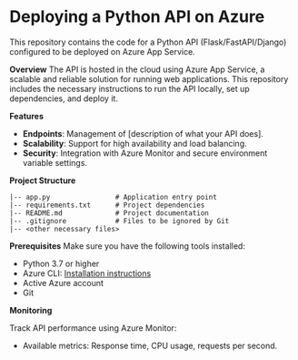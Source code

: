 # Deploying a Python API on Azure

This repository contains the code for a Python API (Flask/FastAPI/Django) configured to be deployed on Azure App Service.

**Overview**
The API is hosted in the cloud using Azure App Service, a scalable and reliable solution for running web applications. This repository includes the necessary instructions to run the API locally, set up dependencies, and deploy it.

**Features**
- **Endpoints**: Management of [description of what your API does].
- **Scalability**: Support for high availability and load balancing.
- **Security**: Integration with Azure Monitor and secure environment variable settings.

**Project Structure**
```
|-- app.py                # Application entry point
|-- requirements.txt      # Project dependencies
|-- README.md             # Project documentation
|-- .gitignore            # Files to be ignored by Git
|-- <other necessary files>
```

**Prerequisites**
Make sure you have the following tools installed:

- Python 3.7 or higher
- Azure CLI: [Installation instructions](https://learn.microsoft.com/en-us/cli/azure/install-azure-cli)
- Active Azure account
- Git

 **Monitoring**

Track API performance using Azure Monitor:
- Available metrics: Response time, CPU usage, requests per second.
